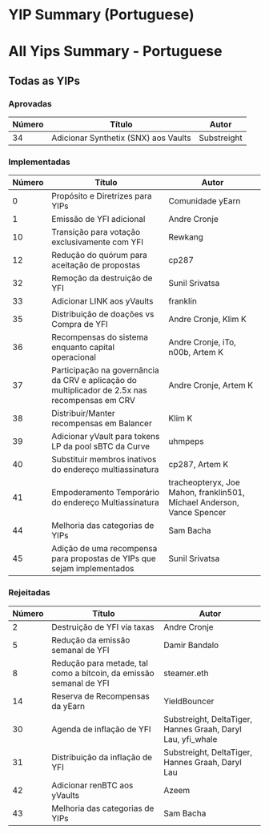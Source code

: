 # YIP Summary \(Portuguese\)

# All Yips Summary - Portuguese

## Todas as YIPs

### Aprovadas

| Número | Título                               | Autor       |
| ------ | ------------------------------------ | ----------- |
| 34     | Adicionar Synthetix (SNX) aos Vaults | Substreight |

### Implementadas

| Número | Título                                                                                         | Autor                                                                  |
| ------ | ---------------------------------------------------------------------------------------------- | ---------------------------------------------------------------------- |
| 0      | Propósito e Diretrizes para YIPs                                                               | Comunidade yEarn                                                       |
| 1      | Emissão de YFI adicional                                                                       | Andre Cronje                                                           |
| 10     | Transição para votação exclusivamente com YFI                                                  | Rewkang                                                                |
| 12     | Redução do quórum para aceitação de propostas                                                  | cp287                                                                  |
| 32     | Remoção da destruição de YFI                                                                   | Sunil Srivatsa                                                         |
| 33     | Adicionar LINK aos yVaults                                                                     | franklin                                                               |
| 35     | Distribuição de doações vs Compra de YFI                                                       | Andre Cronje, Klim K                                                   |
| 36     | Recompensas do sistema enquanto capital operacional                                            | Andre Cronje, iTo, n00b, Artem K                                       |
| 37     | Participação na governância da CRV e aplicação do multiplicador de 2.5x nas recompensas em CRV | Andre Cronje, Artem K                                                  |
| 38     | Distribuir/Manter recompensas em Balancer                                                      | Klim K                                                                 |
| 39     | Adicionar yVault para tokens LP da pool sBTC da Curve                                          | uhmpeps                                                                |
| 40     | Substituir membros inativos do endereço multiassinatura                                        | cp287, Artem K                                                         |
| 41     | Empoderamento Temporário do endereço Multiassinatura                                           | tracheopteryx, Joe Mahon, franklin501, Michael Anderson, Vance Spencer |
| 44     | Melhoria das categorias de YIPs                                                                | Sam Bacha                                                              |
| 45     | Adição de uma recompensa para propostas de YIPs que sejam implementados                        | Sunil Srivatsa                                                         |

### Rejeitadas

| Número | Título                                                             | Autor                                                       |
| ------ | ------------------------------------------------------------------ | ----------------------------------------------------------- |
| 2      | Destruição de YFI via taxas                                        | Andre Cronje                                                |
| 5      | Redução da emissão semanal de YFI                                  | Damir Bandalo                                               |
| 8      | Redução para metade, tal como a bitcoin, da emissão semanal de YFI | steamer.eth                                                 |
| 14     | Reserva de Recompensas da yEarn                                    | YieldBouncer                                                |
| 30     | Agenda de inflação de YFI                                          | Substreight, DeltaTiger, Hannes Graah, Daryl Lau, yfi_whale |
| 31     | Distribuição da inflação de YFI                                    | Substreight, DeltaTiger, Hannes Graah, Daryl Lau            |
| 42     | Adicionar renBTC aos yVaults                                       | Azeem                                                       |
| 43     | Melhoria das categorias de YIPs                                    | Sam Bacha                                                   |
